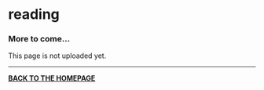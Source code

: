 # reading

### More to come...

This page is not uploaded yet.



---

<b><a href="../index.html">BACK TO THE HOMEPAGE</a></b>